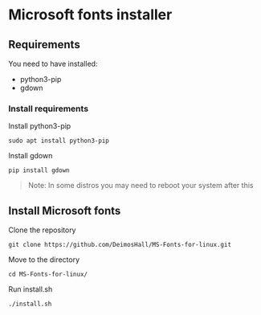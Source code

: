# Microsoft fonts installer
## Requirements
You need to have installed:
                
- python3-pip
- gdown
                
### Install requirements
Install python3-pip

~~~
sudo apt install python3-pip
~~~
Install gdown

~~~
pip install gdown
~~~

>Note: In some distros you may need to reboot your system after this

## Install Microsoft fonts
Clone the repository

~~~
git clone https://github.com/DeimosHall/MS-Fonts-for-linux.git
~~~
Move to the directory

~~~
cd MS-Fonts-for-linux/
~~~
Run install.sh

~~~
./install.sh
~~~
